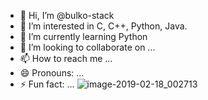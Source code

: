 - 👋 Hi, I’m @bulko-stack
- 👀 I’m interested in C, C++, Python, Java.
- 🌱 I’m currently learning Python
- 💞️ I’m looking to collaborate on ...
- 📫 How to reach me ...
- 😄 Pronouns: ...
- ⚡ Fun fact: ...
![image-2019-02-18_002713](https://github.com/user-attachments/assets/958bdbdf-fac7-4b64-934a-8463d3a789d2)
